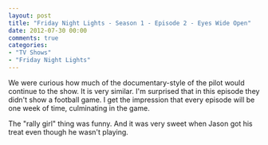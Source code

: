 ```yaml
---
layout: post
title: "Friday Night Lights - Season 1 - Episode 2 - Eyes Wide Open"
date: 2012-07-30 00:00
comments: true
categories:
- "TV Shows"
- "Friday Night Lights"
---
```


We were curious how much of the documentary-style of the pilot
would continue to the show. It is very similar. I'm surprised
that in this episode they didn't show a football game. I get the
impression that every episode will be one week of time,
culminating in the game.

The "rally girl" thing was funny. And it was very sweet when
Jason got his treat even though he wasn't playing.
